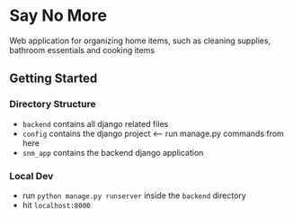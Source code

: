 # Say No More
Web application for organizing home items, such as cleaning supplies, bathroom essentials and cooking items

## Getting Started
### Directory Structure
- `backend` contains all django related files
- `config` contains the django project <-- run manage.py commands from here
- `snm_app` contains the backend django application

### Local Dev
- run `python manage.py runserver` inside the `backend` directory
- hit `localhost:8000`
